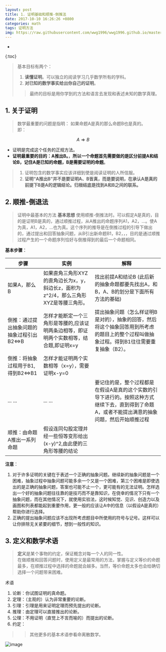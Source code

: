 ```yaml
---
layout: post
title: 1. 证明基础和顺推-倒推法
date: 2017-10-10 16:26:26 +0800
categories: math
tags: 证明方法 
img: https://raw.githubusercontent.com/wwg1996/wwg1996.github.io/master/images/proof.jpg
---
```


* 
{:toc}

> 基本目标有两个：
> 1. **读懂证明**。可以独立的阅读学习几乎数学所有的学科。
> 2. **对已知的数学事实给出你自己的证明**。
> > 最终的目标是用你学到的方法和语言去发现和表述未知的数学真理。

## 1. 关于证明
> 数学最重要的问题是指明： 如果命题A是真的那么命题B也是真的。\
> 即：
```math
 A  \Rightarrow B
```
* 证明是完成这个任务的正规方法。
* **证明最重要的目的：A推出B。**，**所以一个命题首先需要做的是区分前提A和结论B，记住A是已知的命题，B是需要证明的命题**。
> 1. 证明包含的数学事实应该详细到使是阅读证明的人所信服。
> 2. **证明“A推出B”并不是要证明A、B皆真，而是要说明，在承认A是真的前提下B是A的逻辑结论。归根结底是找到A和B之间的联系。**

## 2. 顺推-倒退法
> 证明中最基本的方法
> **基本思想**
> 使用顺推-倒推法时。可以假定A是真的，目的是证明B是真的，通过顺推过程，从A推出的命题序列A1，A2，...。使A为真，A1，A2，...也为真。这个序列的推导是在倒推过程的引导下做出的，通过提出和回答抽象问题，从B引出新命题B1，B2，，，目的是通过顺推过程产生的一个命题序列恰好与倒推得到的最后一个命题相同。

**基本步骤**：

| 步骤                       | 实例                                       | 解释                                       |
| ------------------------ | ---------------------------------------- | ---------------------------------------- |
| 如果A，那么B                  | 如果直角三角形XYZ的直角边长为x，y，斜边长z，面积为z^2/4，那么三角形XYZ是等腰三角形。 | 找出前提A和结论B (此后新的抽象命题都要先找出A，和B，A、B的划分是下面所有方法的基础) |
| 倒推：通过提出抽象问题的抽象过程引出B2<=>B | 怎样才能断定一个三角形是等腰的,应该证明两条边相等，即证明两个实数相等，结合题,即证明x=y | 提出抽象问题（怎么样证明B是对的），抽象的回答，然后将这个抽象回答用到所考虑的题目上的整个过程叫做抽象过程。得到B1往往需要重复抽象（B2）。 |
| 倒推：将抽象过程用于B1,得到B2<=>B1   | 怎样才能证明两个实数相等（x=y），需要证明x-y=0              |                                          |
| ... ...                  | ... ...                                  | 要记住的是，整个过程都是在假设A是真的这个实数的引导下进行的。按照这种方式继续下去，直到得到了命题A，或者不能提出满意的抽象问题，然后开始顺推过程 |
| 顺推：由命题A推出一系列命题           | 假设连同勾股定理并经一些恒等变形给出(x-y)^2,由此便的三角形等腰的结论   |                                          |

**注意**：
1. 对于许多证明的关键在于表述一个正确的抽象问题。继续新的抽象问题是一个困难，抽象过程中抽象问题可能多余一个又是一个困难，第三个困难是即使选出的是正确的抽象问题，答案也可能不止一个，更可能有的无法证明。怎样选出一个好的抽象问题往往靠的是技巧而不是靠知识，在侥幸的情况下只有一个抽象问题，而在其他情况下，就使用实验法，这时候知觉、见识、创造力以及画图和列表都能起到重要作用，更一般的应该让A中的信息（以假设A是真的）帮助你进行选择。
2. 正确的提出抽象问题应该不出现所考虑题目中所使用的符号与记号。这样可以让你排除无关紧要的细节，想到一般性的知识。

## 3. 定义和数学术语
> **定义**是某个事物的约定，保证概念对每一个人的同一性。\
> 在做顺推和回答问题时，使用定义是最常用的方法，掌握与定义等价的命题最多，在顺推过程中选择的命题就会越多。当然，等价命题太多也会给确切选择一个问题带来困难。

术语
1. 论断：你试图证明的真命题。
2. 定理：（主观的）认为非常重要的论断。
3. 引理：引理是用来证明定理而预先提出的论断。
4. 推理：由定理可以直接推出的论断。
5. 公理：不用证明（直觉上不言而喻的）而提出的论断。
6. 约定：

>> 其他更多的基本术语参看命离散数学。

![image](E:\YoudaoImage\83787CEACFA6455E975F6024CE94506A.jpg)